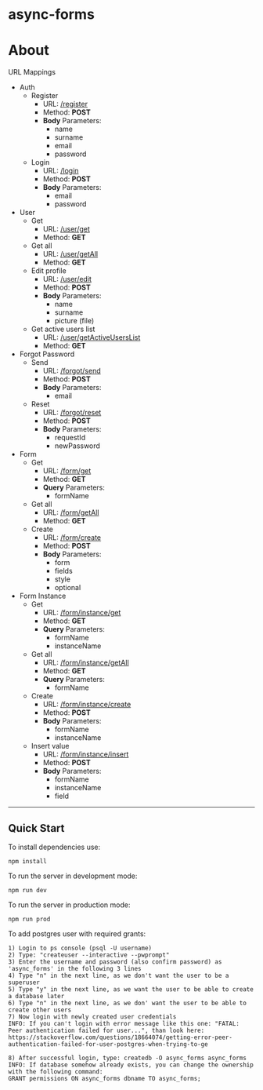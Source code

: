 # async-forms

# About

URL Mappings

- Auth
  - Register
    - URL: [/register](http://localhost:3001/register)
    - Method: <b>POST</b>
    - <b>Body</b> Parameters:
      - name
      - surname
      - email
      - password
  - Login
    - URL: [/login](http://localhost:3001/login)
    - Method: <b>POST</b>
    - <b>Body</b> Parameters:
      - email
      - password
- User
  - Get
    - URL: [/user/get](http://localhost:3001/user/get)
    - Method: <b>GET</b>
  - Get all
    - URL: [/user/getAll](http://localhost:3001/user/getAll)
    - Method: <b>GET</b>
  - Edit profile
    - URL: [/user/edit](http://localhost:3001/user/edit)
    - Method: <b>POST</b>
    - <b>Body</b> Parameters:
      - name
      - surname
      - picture (file)
  - Get active users list
    - URL: [/user/getActiveUsersList](http://localhost:3001/user/getActiveUsersList)
    - Method: <b>GET</b>
- Forgot Password
  - Send
    - URL: [/forgot/send](http://localhost:3001/forgot/send)
    - Method: <b>POST</b>
    - <b>Body</b> Parameters:
      - email
  - Reset
    - URL: [/forgot/reset](http://localhost:3001/forgot/reset)
    - Method: <b>POST</b>
    - <b>Body</b> Parameters:
      - requestId
      - newPassword
- Form
  - Get
    - URL: [/form/get](http://localhost:3001/form/get)
    - Method: <b>GET</b>
    - <b>Query</b> Parameters:
      - formName
  - Get all
    - URL: [/form/getAll](http://localhost:3001/form/getAll)
    - Method: <b>GET</b>
  - Create
    - URL: [/form/create](http://localhost:3001/form/create)
    - Method: <b>POST</b>
    - <b>Body</b> Parameters:
      - form
      - fields
      - style
      - optional
- Form Instance
  - Get
    - URL: [/form/instance/get](http://localhost:3001/form/instance/get)
    - Method: <b>GET</b>
    - <b>Query</b> Parameters:
      - formName
      - instanceName
  - Get all
    - URL: [/form/instance/getAll](http://localhost:3001/form/instance/getAll)
    - Method: <b>GET</b>
    - <b>Query</b> Parameters:
      - formName
  - Create
    - URL: [/form/instance/create](http://localhost:3001/form/instance/create)
    - Method: <b>POST</b>
    - <b>Body</b> Parameters:
      - formName
      - instanceName
  - Insert value
    - URL: [/form/instance/insert](http://localhost:3001/form/instance/insert)
    - Method: <b>POST</b>
    - <b>Body</b> Parameters:
      - formName
      - instanceName
      - field

---

## Quick Start

To install dependencies use:

```
npm install

```

To run the server in development mode:

```
npm run dev

```

To run the server in production mode:

```
npm run prod

```

To add postgres user with required grants:

```
1) Login to ps console (psql -U username)
2) Type: "createuser --interactive --pwprompt"
3) Enter the username and password (also confirm password) as 'async_forms' in the following 3 lines
4) Type "n" in the next line, as we don't want the user to be a superuser
5) Type "y" in the next line, as we want the user to be able to create a database later
6) Type "n" in the next line, as we don' want the user to be able to create other users
7) Now login with newly created user credentials
INFO: If you can't login with error message like this one: "FATAL: Peer authentication failed for user...", than look here: https://stackoverflow.com/questions/18664074/getting-error-peer-authentication-failed-for-user-postgres-when-trying-to-ge

8) After successful login, type: createdb -O async_forms async_forms
INFO: If database somehow already exists, you can change the ownership with the following command:
GRANT permissions ON async_forms dbname TO async_forms;

```
